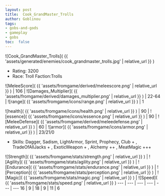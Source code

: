 ```yaml
---
layout: post
title:  Cook_GrandMaster_Trolls
author: Goblinou
tags:
- gobs-and-gods
- gameplay
- gobs
toc:  false
---
```


![Cook_GrandMaster_Trolls]( {{ 'assets/generated/enemies/cook_grandmaster_trolls.jpg' | relative_url }} )
- Rating: 3200
- Race: Troll  Faction:Trolls

![MeleeScore]( {{ 'assets/fromgame/derived/meleescore.png' | relative_url }} ) | 106 | ![Damages_Multiplier]( {{ 'assets/fromgame/derived/damages_multiplier.png' | relative_url }} ) | 22-64 | ![range]( {{ 'assets/fromgame/icons/range.png' | relative_url }} ) | 1


![health]( {{ 'assets/fromgame/icons/health.png' | relative_url }} ) | 90 | ![essence]( {{ 'assets/fromgame/icons/essence.png' | relative_url }} ) | 90 | ![MeleeDefense]( {{ 'assets/fromgame/derived/meleedefense.png' | relative_url }} ) | 60 | ![armor]( {{ 'assets/fromgame/icons/armor.png' | relative_url }} ) | 23/21/0

* Skills: Dagger, Sadism, LightArmor, Sprint, Prophecy, Club + , TradeOfAllJacks + , ExoticWeapon + , Alchemy ++ , MeatMagic +++ 

![Strength]( {{ 'assets/fromgame/stats/strength.png' | relative_url }} ) | ![Agility]( {{ 'assets/fromgame/stats/agility.png' | relative_url }} ) | ![Endurance]( {{ 'assets/fromgame/stats/endurance.png' | relative_url }} ) | ![Perception]( {{ 'assets/fromgame/stats/perception.png' | relative_url }} ) | ![Magic]( {{ 'assets/fromgame/stats/magic.png' | relative_url }} ) | ![Speed]( {{ 'assets/fromgame/stats/speed.png' | relative_url }} )
--- | --- | --- | --- | --- | ---
16 | 9 | 18 | 9 | 11 | 6
